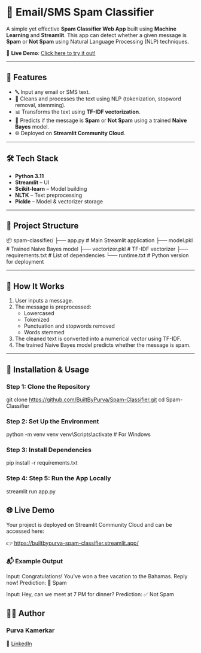 # 📧 Email/SMS Spam Classifier

A simple yet effective **Spam Classifier Web App** built using **Machine Learning** and **Streamlit**. This app can detect whether a given message is **Spam** or **Not Spam** using Natural Language Processing (NLP) techniques.

🔗 **Live Demo**: [Click here to try it out!](https://builtbypurva-spam-classifier.streamlit.app/)

---

## 🚀 Features

- 🔤 Input any email or SMS text.
- 🧹 Cleans and processes the text using NLP (tokenization, stopword removal, stemming).
- 📊 Transforms the text using **TF-IDF vectorization**.
- 🤖 Predicts if the message is **Spam** or **Not Spam** using a trained **Naive Bayes** model.
- 🌐 Deployed on **Streamlit Community Cloud**.

---

## 🛠️ Tech Stack

- **Python 3.11**
- **Streamlit** – UI
- **Scikit-learn** – Model building
- **NLTK** – Text preprocessing
- **Pickle** – Model & vectorizer storage

---

## 📂 Project Structure

📦 spam-classifier/
├── app.py # Main Streamlit application
├── model.pkl # Trained Naive Bayes model
├── vectorizer.pkl # TF-IDF vectorizer
├── requirements.txt # List of dependencies
└── runtime.txt # Python version for deployment


---

## 🧠 How It Works

1. User inputs a message.
2. The message is preprocessed:
   - Lowercased
   - Tokenized
   - Punctuation and stopwords removed
   - Words stemmed
3. The cleaned text is converted into a numerical vector using TF-IDF.
4. The trained Naive Bayes model predicts whether the message is spam.

---

## 🔧 Installation & Usage

### Step 1: Clone the Repository
git clone https://github.com/BuiltByPurva/Spam-Classifier.git
cd Spam-Classifier

### Step 2: Set Up the Environment
python -m venv venv
venv\Scripts\activate   # For Windows

### Step 3: Install Dependencies
pip install -r requirements.txt

### Step 4: Step 5: Run the App Locally
streamlit run app.py


## 🌐 Live Demo
Your project is deployed on Streamlit Community Cloud and can be accessed here:

👉 https://builtbypurva-spam-classifier.streamlit.app/


### 📬 Example Output
Input:
Congratulations! You've won a free vacation to the Bahamas. Reply now!
Prediction: 🚫 Spam

Input:
Hey, can we meet at 7 PM for dinner?
Prediction: ✅ Not Spam


## 🙋‍♀️ Author
### Purva Kamerkar
📎 [LinkedIn](https://www.linkedin.com/in/purva-kamerkar)
